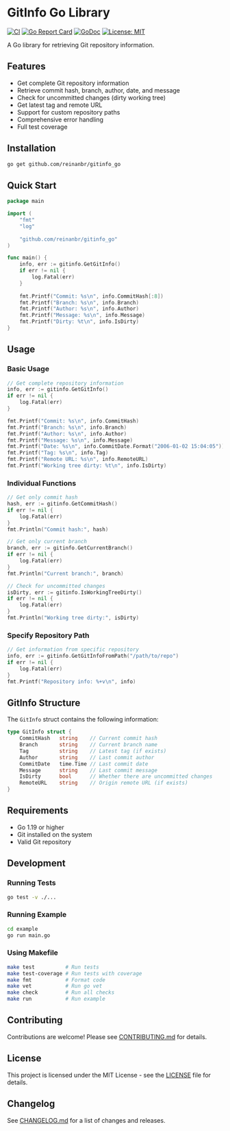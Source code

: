 # GitInfo Go Library

[![CI](https://github.com/reinanbr/gitinfo_go/workflows/CI/badge.svg)](https://github.com/reinanbr/gitinfo_go/actions)
[![Go Report Card](https://goreportcard.com/badge/github.com/reinanbr/gitinfo_go)](https://goreportcard.com/report/github.com/reinanbr/gitinfo_go)
[![GoDoc](https://godoc.org/github.com/reinanbr/gitinfo_go?status.svg)](https://godoc.org/github.com/reinanbr/gitinfo_go)
[![License: MIT](https://img.shields.io/badge/License-MIT-yellow.svg)](https://opensource.org/licenses/MIT)

A Go library for retrieving Git repository information.

## Features

- Get complete Git repository information
- Retrieve commit hash, branch, author, date, and message
- Check for uncommitted changes (dirty working tree)
- Get latest tag and remote URL
- Support for custom repository paths
- Comprehensive error handling
- Full test coverage

## Installation

```bash
go get github.com/reinanbr/gitinfo_go
```

## Quick Start

```go
package main

import (
    "fmt"
    "log"
    
    "github.com/reinanbr/gitinfo_go"
)

func main() {
    info, err := gitinfo.GetGitInfo()
    if err != nil {
        log.Fatal(err)
    }
    
    fmt.Printf("Commit: %s\n", info.CommitHash[:8])
    fmt.Printf("Branch: %s\n", info.Branch)
    fmt.Printf("Author: %s\n", info.Author)
    fmt.Printf("Message: %s\n", info.Message)
    fmt.Printf("Dirty: %t\n", info.IsDirty)
}
```

## Usage

### Basic Usage

```go
// Get complete repository information
info, err := gitinfo.GetGitInfo()
if err != nil {
    log.Fatal(err)
}

fmt.Printf("Commit: %s\n", info.CommitHash)
fmt.Printf("Branch: %s\n", info.Branch)
fmt.Printf("Author: %s\n", info.Author)
fmt.Printf("Message: %s\n", info.Message)
fmt.Printf("Date: %s\n", info.CommitDate.Format("2006-01-02 15:04:05"))
fmt.Printf("Tag: %s\n", info.Tag)
fmt.Printf("Remote URL: %s\n", info.RemoteURL)
fmt.Printf("Working tree dirty: %t\n", info.IsDirty)
```

### Individual Functions

```go
// Get only commit hash
hash, err := gitinfo.GetCommitHash()
if err != nil {
    log.Fatal(err)
}
fmt.Println("Commit hash:", hash)

// Get only current branch
branch, err := gitinfo.GetCurrentBranch()
if err != nil {
    log.Fatal(err)
}
fmt.Println("Current branch:", branch)

// Check for uncommitted changes
isDirty, err := gitinfo.IsWorkingTreeDirty()
if err != nil {
    log.Fatal(err)
}
fmt.Println("Working tree dirty:", isDirty)
```

### Specify Repository Path

```go
// Get information from specific repository
info, err := gitinfo.GetGitInfoFromPath("/path/to/repo")
if err != nil {
    log.Fatal(err)
}
fmt.Printf("Repository info: %+v\n", info)
```

## GitInfo Structure

The `GitInfo` struct contains the following information:

```go
type GitInfo struct {
    CommitHash   string    // Current commit hash
    Branch       string    // Current branch name
    Tag          string    // Latest tag (if exists)
    Author       string    // Last commit author
    CommitDate   time.Time // Last commit date
    Message      string    // Last commit message
    IsDirty      bool      // Whether there are uncommitted changes
    RemoteURL    string    // Origin remote URL (if exists)
}
```

## Requirements

- Go 1.19 or higher
- Git installed on the system
- Valid Git repository

## Development

### Running Tests

```bash
go test -v ./...
```

### Running Example

```bash
cd example
go run main.go
```

### Using Makefile

```bash
make test          # Run tests
make test-coverage # Run tests with coverage
make fmt           # Format code
make vet           # Run go vet
make check         # Run all checks
make run           # Run example
```

## Contributing

Contributions are welcome! Please see [CONTRIBUTING.md](CONTRIBUTING.md) for details.

## License

This project is licensed under the MIT License - see the [LICENSE](LICENSE) file for details.

## Changelog

See [CHANGELOG.md](CHANGELOG.md) for a list of changes and releases.
